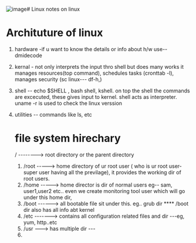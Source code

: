 ![image](https://github.com/user-attachments/assets/37849bdd-f89d-455c-938f-0caff9cef1b5)# Linux
notes on linux
# Archituture of linux

 1.  hardware -if u want to know the details or info about h/w use-- dmidecode 
  2. kernal - not only interprets the input thro shell but does many works
     it manages resources(top command), schedules tasks (cronttab -l), manages security (sc linux--- df-h,)
 3. shell -- echo $SHELL , bash shell, kshell. on top the shell the commands are excecuted, these gives input to kernel. shell acts as interpreter.
    uname -r is used to check the linux verssion
  4. utilities -- commands like ls, etc

     # file system hirechary

      / -------->  root directory or the parent directory 
     1. /root -----> home directory of ur root user ( who is ur root user- super user having all the previlage), it provides the working dir of root users.
     2. /home -----> home director is dir of normal users eg-- sam, user1,user2 etc.. even we create monitoring tool  user which will go under this home dir,
     3. /boot ------> all bootable file sit under this. eg.. grub dir **** /boot dir also has all info abt kernel
     4. /etc -------> contains all configuration related files and dir  ---eg, yum, http..etc
     5. /usr ---> has multiple dir ---
     6. 

